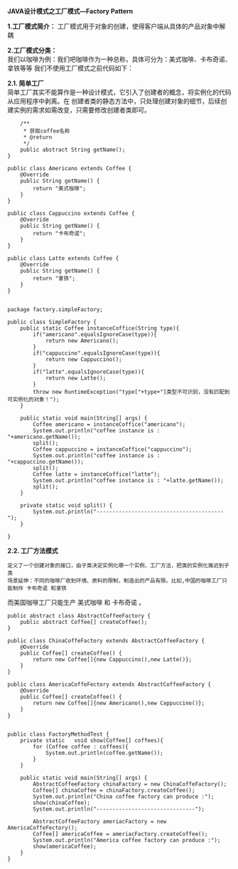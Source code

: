 **JAVA设计模式之工厂模式—Factory Pattern**

**1.工厂模式简介：**
    工厂模式用于对象的创建，使得客户端从具体的产品对象中解耦
    
**2.工厂模式分类：**    
    我们以咖啡为例：我们吧咖啡作为一种总称，具体可分为：美式咖啡、卡布奇诺、拿铁等等
    我们不使用工厂模式之前代码如下：
    
    
**2.1. 简单工厂**    
    简单工厂其实不能算作是一种设计模式，它引入了创建者的概念，将实例化的代码从应用程序中剥离。在
创建者类的静态方法中，只处理创建对象的细节，后续创建实例的需求如需改变，只需要修改创建者类即可。

```public abstract class Coffee {
    /**
     * 获取coffee名称
     * @return
     */
    public abstract String getName();
}

public class Americano extends Coffee {
    @Override
    public String getName() {
        return "美式咖啡";
    }
}

public class Cappuccino extends Coffee {
    @Override
    public String getName() {
        return "卡布奇诺";
    }
}

public class Latte extends Coffee {
    @Override
    public String getName() {
        return "拿铁";
    }
}


package factory.simpleFactory;

public class SimpleFactory {
    public static Coffee instanceCoffice(String type){
        if("americano".equalsIgnoreCase(type)){
            return new Americano();
        }
        if("cappuccino".equalsIgnoreCase(type)){
            return new Cappuccino();
        }
        if("latte".equalsIgnoreCase(type)){
            return new Latte();
        }
        throw new RuntimeException("type["+type+"]类型不可识别，没有匹配到可实例化的对象！");
    }

    public static void main(String[] args) {
        Coffee americano = instanceCoffice("americano");
        System.out.println("coffee instance is : "+americano.getName());
        split();
        Coffee cappuccino = instanceCoffice("cappuccino");
        System.out.println("coffee instance is : "+cappuccino.getName());
        split();
        Coffee latte = instanceCoffice("latte");
        System.out.println("coffee instance is : "+latte.getName());
        split();
    }

    private static void split() {
        System.out.println("----------------------------------------");
    }

}
```

**2.2. 工厂方法模式**

    定义了一个创建对象的接口，由子类决定实例化哪一个实例，工厂方法，把类的实例化推迟到子类
    场景延伸：不同的咖啡厂收到环境、原料的限制，制造出的产品有限。比如,中国的咖啡工厂只能制作 卡布奇诺 和拿铁
而美国咖啡工厂只能生产 美式咖啡 和 卡布奇诺 。

```
public abstract class AbstractCoffeeFactory {
    public abstract Coffee[] createCoffee();
}

public class ChinaCoffeFactory extends AbstractCoffeeFactory {
    @Override
    public Coffee[] createCoffee() {
        return new Coffee[]{new Cappuccino(),new Latte()};
    }
}

public class AmericaCoffeFectory extends AbstractCoffeeFactory {
    @Override
    public Coffee[] createCoffee() {
        return new Coffee[]{new Americano(),new Cappuccino()};
    }
}


public class FactoryMethodTest {
    private static   void show(Coffee[] coffees){
        for (Coffee coffee : coffees){
            System.out.println(coffee.getName());
        }
    }

    public static void main(String[] args) {
        AbstractCoffeeFactory chinaFactory = new ChinaCoffeFactory();
        Coffee[] chinaCoffee = chinaFactory.createCoffee();
        System.out.println("China coffee factory can produce :");
        show(chinaCoffee);
        System.out.println("-------------------------------");

        AbstractCoffeeFactory ameriacFactory = new AmericaCoffeFectory();
        Coffee[] americaCoffee = ameriacFactory.createCoffee();
        System.out.println("America coffee factory can produce :");
        show(americaCoffee);
    }
}

```